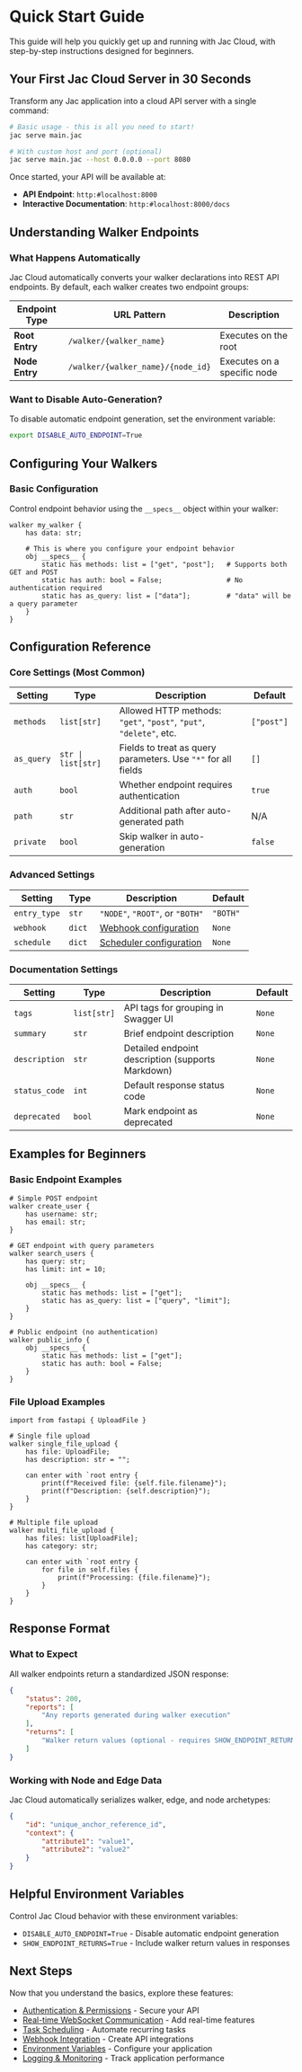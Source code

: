 # Quick Start Guide

This guide will help you quickly get up and running with Jac Cloud, with step-by-step instructions designed for beginners.

## Your First Jac Cloud Server in 30 Seconds

Transform any Jac application into a cloud API server with a single command:

```bash
# Basic usage - this is all you need to start!
jac serve main.jac

# With custom host and port (optional)
jac serve main.jac --host 0.0.0.0 --port 8080
```

Once started, your API will be available at:

- **API Endpoint**: `http:#localhost:8000`
- **Interactive Documentation**: `http:#localhost:8000/docs`

## Understanding Walker Endpoints

### What Happens Automatically

Jac Cloud automatically converts your walker declarations into REST API endpoints. By default, each walker creates two endpoint groups:

| Endpoint Type | URL Pattern | Description |
|--------------|-------------|-------------|
| **Root Entry** | `/walker/{walker_name}` | Executes on the root |
| **Node Entry** | `/walker/{walker_name}/{node_id}` | Executes on a specific node |

### Want to Disable Auto-Generation?

To disable automatic endpoint generation, set the environment variable:
```bash
export DISABLE_AUTO_ENDPOINT=True
```

## Configuring Your Walkers

### Basic Configuration

Control endpoint behavior using the `__specs__` object within your walker:

```jac
walker my_walker {
    has data: str;

    # This is where you configure your endpoint behavior
    obj __specs__ {
        static has methods: list = ["get", "post"];   # Supports both GET and POST
        static has auth: bool = False;                # No authentication required
        static has as_query: list = ["data"];         # "data" will be a query parameter
    }
}
```

## Configuration Reference

### Core Settings (Most Common)

| **Setting** | **Type** | **Description** | **Default** |
|-------------|----------|-----------------|-------------|
| `methods` | `list[str]` | Allowed HTTP methods: `"get"`, `"post"`, `"put"`, `"delete"`, etc. | `["post"]` |
| `as_query` | `str \| list[str]` | Fields to treat as query parameters. Use `"*"` for all fields | `[]` |
| `auth` | `bool` | Whether endpoint requires authentication | `true` |
| `path` | `str` | Additional path after auto-generated path | N/A |
| `private` | `bool` | Skip walker in auto-generation | `false` |

### Advanced Settings

| **Setting** | **Type** | **Description** | **Default** |
|-------------|----------|-----------------|-------------|
| `entry_type` | `str` | `"NODE"`, `"ROOT"`, or `"BOTH"` | `"BOTH"` |
| `webhook` | `dict` | [Webhook configuration](webhook.md) | `None` |
| `schedule` | `dict` | [Scheduler configuration](scheduler.md) | `None` |

### Documentation Settings

| **Setting** | **Type** | **Description** | **Default** |
|-------------|----------|-----------------|-------------|
| `tags` | `list[str]` | API tags for grouping in Swagger UI | `None` |
| `summary` | `str` | Brief endpoint description | `None` |
| `description` | `str` | Detailed endpoint description (supports Markdown) | `None` |
| `status_code` | `int` | Default response status code | `None` |
| `deprecated` | `bool` | Mark endpoint as deprecated | `None` |

## Examples for Beginners

### Basic Endpoint Examples

```jac
# Simple POST endpoint
walker create_user {
    has username: str;
    has email: str;
}

# GET endpoint with query parameters
walker search_users {
    has query: str;
    has limit: int = 10;

    obj __specs__ {
        static has methods: list = ["get"];
        static has as_query: list = ["query", "limit"];
    }
}

# Public endpoint (no authentication)
walker public_info {
    obj __specs__ {
        static has methods: list = ["get"];
        static has auth: bool = False;
    }
}
```

### File Upload Examples

```jac
import from fastapi { UploadFile }

# Single file upload
walker single_file_upload {
    has file: UploadFile;
    has description: str = "";

    can enter with `root entry {
        print(f"Received file: {self.file.filename}");
        print(f"Description: {self.description}");
    }
}

# Multiple file upload
walker multi_file_upload {
    has files: list[UploadFile];
    has category: str;

    can enter with `root entry {
        for file in self.files {
            print(f"Processing: {file.filename}");
        }
    }
}
```

## Response Format

### What to Expect

All walker endpoints return a standardized JSON response:

```json
{
    "status": 200,
    "reports": [
        "Any reports generated during walker execution"
    ],
    "returns": [
        "Walker return values (optional - requires SHOW_ENDPOINT_RETURNS=true)"
    ]
}
```

### Working with Node and Edge Data

Jac Cloud automatically serializes walker, edge, and node archetypes:

```json
{
    "id": "unique_anchor_reference_id",
    "context": {
        "attribute1": "value1",
        "attribute2": "value2"
    }
}
```

## Helpful Environment Variables

Control Jac Cloud behavior with these environment variables:

- `DISABLE_AUTO_ENDPOINT=True` - Disable automatic endpoint generation
- `SHOW_ENDPOINT_RETURNS=True` - Include walker return values in responses

## Next Steps

Now that you understand the basics, explore these features:

- [Authentication & Permissions](permission.md) - Secure your API
- [Real-time WebSocket Communication](websocket.md) - Add real-time features
- [Task Scheduling](scheduler.md) - Automate recurring tasks
- [Webhook Integration](webhook.md) - Create API integrations
- [Environment Variables](env_vars.md) - Configure your application
- [Logging & Monitoring](logging.md) - Track application performance
